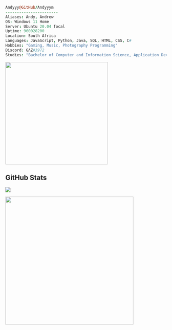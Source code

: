 ```coffee
Andyyy@GitHub/Andyyym
-----------------------
Aliases: Andy, Andrew
OS: Windows 11 Home
Server: Ubuntu 20.04 focal
Uptime: 960028200
Location: South Africa
Languages: JavaScript, Python, Java, SQL, HTML, CSS, C#
Hobbies: "Gaming, Music, Photography Programming"
Discord: GΛZ#3972
Studies: "Bachelor of Computer and Information Science, Application Development"
```  
<a href="https://discord.com/users/333331842360934400"><img src="https://lanyard.cnrad.dev/api/333331842360934400?idleMessage=Surfing%20waves%20in%20cyberspace..." width="320"/></a>
</div>



<p align= center><h2>GitHub Stats</h2></p>


<p align="left"><img src="https://github-readme-stats.vercel.app/api/top-langs/?username=Andyyym&theme=cobalt"></p>
<p align="left" ><img src="https://github-readme-stats.vercel.app/api?username=Andyyym&count_private=true&show_icons=true&&theme=cobalt&include_all_commits=true" width="400"></p>

